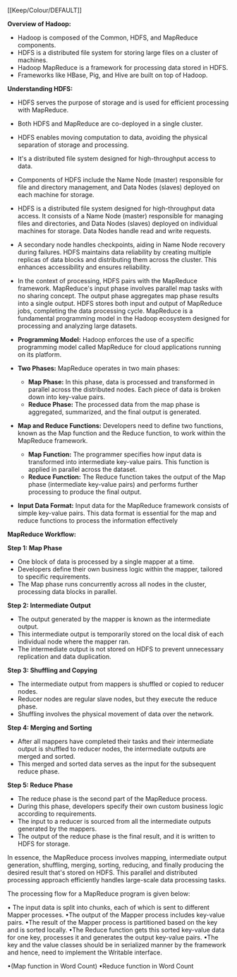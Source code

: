 [[Keep/Colour/DEFAULT]] 

**Overview of Hadoop:**

- Hadoop is composed of the Common, HDFS, and MapReduce components.
- HDFS is a distributed file system for storing large files on a cluster of machines.
- Hadoop MapReduce is a framework for processing data stored in HDFS.
- Frameworks like HBase, Pig, and Hive are built on top of Hadoop.

**Understanding HDFS:**

- HDFS serves the purpose of storage and is used for efficient processing with MapReduce.
- Both HDFS and MapReduce are co-deployed in a single cluster.
- HDFS enables moving computation to data, avoiding the physical separation of storage and processing.
- It's a distributed file system designed for high-throughput access to data.
- Components of HDFS include the Name Node (master) responsible for file and directory management, and Data Nodes (slaves) deployed on each machine for storage.
- HDFS is a distributed file system designed for high-throughput data access. It consists of a Name Node (master) responsible for managing files and directories, and Data Nodes (slaves) deployed on individual machines for storage. Data Nodes handle read and write requests.
- A secondary node handles checkpoints, aiding in Name Node recovery during failures. HDFS maintains data reliability by creating multiple replicas of data blocks and distributing them across the cluster. This enhances accessibility and ensures reliability.
- In the context of processing, HDFS pairs with the MapReduce framework. MapReduce's input phase involves parallel map tasks with no sharing concept. The output phase aggregates map phase results into a single output. HDFS stores both input and output of MapReduce jobs, completing the data processing cycle.
MapReduce is a fundamental programming model in the Hadoop ecosystem designed for processing and analyzing large datasets.
- **Programming Model:** Hadoop enforces the use of a specific programming model called MapReduce for cloud applications running on its platform.
- **Two Phases:** MapReduce operates in two main phases:
    
    - **Map Phase:** In this phase, data is processed and transformed in parallel across the distributed nodes. Each piece of data is broken down into key-value pairs.
    - **Reduce Phase:** The processed data from the map phase is aggregated, summarized, and the final output is generated.
- **Map and Reduce Functions:** Developers need to define two functions, known as the Map function and the Reduce function, to work within the MapReduce framework.
    
    - **Map Function:** The programmer specifies how input data is transformed into intermediate key-value pairs. This function is applied in parallel across the dataset.
    - **Reduce Function:** The Reduce function takes the output of the Map phase (intermediate key-value pairs) and performs further processing to produce the final output.
- **Input Data Format:** Input data for the MapReduce framework consists of simple key-value pairs. This data format is essential for the map and reduce functions to process the information effectively

**MapReduce Workflow:**

**Step 1: Map Phase**
- One block of data is processed by a single mapper at a time.
- Developers define their own business logic within the mapper, tailored to specific requirements.
- The Map phase runs concurrently across all nodes in the cluster, processing data blocks in parallel.

**Step 2: Intermediate Output**
- The output generated by the mapper is known as the intermediate output.
- This intermediate output is temporarily stored on the local disk of each individual node where the mapper ran.
- The intermediate output is not stored on HDFS to prevent unnecessary replication and data duplication.

**Step 3: Shuffling and Copying**
- The intermediate output from mappers is shuffled or copied to reducer nodes.
- Reducer nodes are regular slave nodes, but they execute the reduce phase.
- Shuffling involves the physical movement of data over the network.

**Step 4: Merging and Sorting**
- After all mappers have completed their tasks and their intermediate output is shuffled to reducer nodes, the intermediate outputs are merged and sorted.
- This merged and sorted data serves as the input for the subsequent reduce phase.

**Step 5: Reduce Phase**
- The reduce phase is the second part of the MapReduce process.
- During this phase, developers specify their own custom business logic according to requirements.
- The input to a reducer is sourced from all the intermediate outputs generated by the mappers.
- The output of the reduce phase is the final result, and it is written to HDFS for storage.

In essence, the MapReduce process involves mapping, intermediate output generation, shuffling, merging, sorting, reducing, and finally producing the desired result that's stored on HDFS. This parallel and distributed processing approach efficiently handles large-scale data processing tasks.












The processing flow for a MapReduce program is given below:

• The input data is split into chunks, each of which is sent to different Mapper processes.
•The output of the Mapper process includes key-value pairs.
•The result of the Mapper process is partitioned based on the key and is sorted locally.
•The Reduce function gets this sorted key-value data for one key, processes it and generates the output
key-value pairs.
•The key and the value classes should be in serialized manner by the framework and hence, need to
implement the Writable interface.





•(Map function in Word Count)
•Reduce function in Word Count










